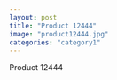 ```yaml
---
layout: post
title: "Product 12444"
image: "product12444.jpg"
categories: "category1"
---
```

Product 12444
